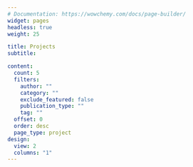 ```yaml
---
# Documentation: https://wowchemy.com/docs/page-builder/
widget: pages
headless: true
weight: 25

title: Projects
subtitle:

content:
  count: 5
  filters:
    author: ""
    category: ""
    exclude_featured: false
    publication_type: ""
    tag: ""
  offset: 0
  order: desc
  page_type: project
design:
  view: 2
  columns: "1"
---
```

